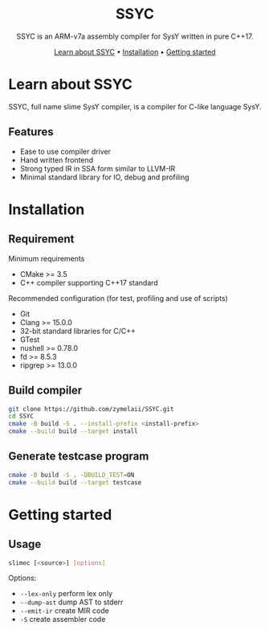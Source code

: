 <div align="center">

# SSYC

SSYC is an ARM-v7a assembly compiler for SysY written in pure C++17.

[Learn about SSYC](#learn-about-ssyc) •
[Installation](#installation) •
[Getting started](#getting-started)

</div>

# Learn about SSYC

SSYC, full name slime SysY compiler, is a compiler for C-like language SysY.

## Features

- Ease to use compiler driver
- Hand written frontend
- Strong typed IR in SSA form similar to LLVM-IR
- Minimal standard library for IO, debug and profiling

# Installation

## Requirement

Minimum requirements

- CMake >= 3.5
- C++ compiler supporting C++17 standard

Recommended configuration (for test, profiling and use of scripts)

- Git
- Clang >= 15.0.0
- 32-bit standard libraries for C/C++
- GTest
- nushell >= 0.78.0
- fd >= 8.5.3
- ripgrep >= 13.0.0

## Build compiler

```sh
git clone https://github.com/zymelaii/SSYC.git
cd SSYC
cmake -B build -S . --install-prefix <install-prefix>
cmake --build build --target install
```

## Generate testcase program

```sh
cmake -B build -S . -DBUILD_TEST=ON
cmake --build build --target testcase
```

# Getting started

## Usage

```sh
slimec [<source>] [options]
```

Options:

- `--lex-only` perform lex only
- `--dump-ast` dump AST to stderr
- `--emit-ir` create MIR code
- `-S` create assembler code
